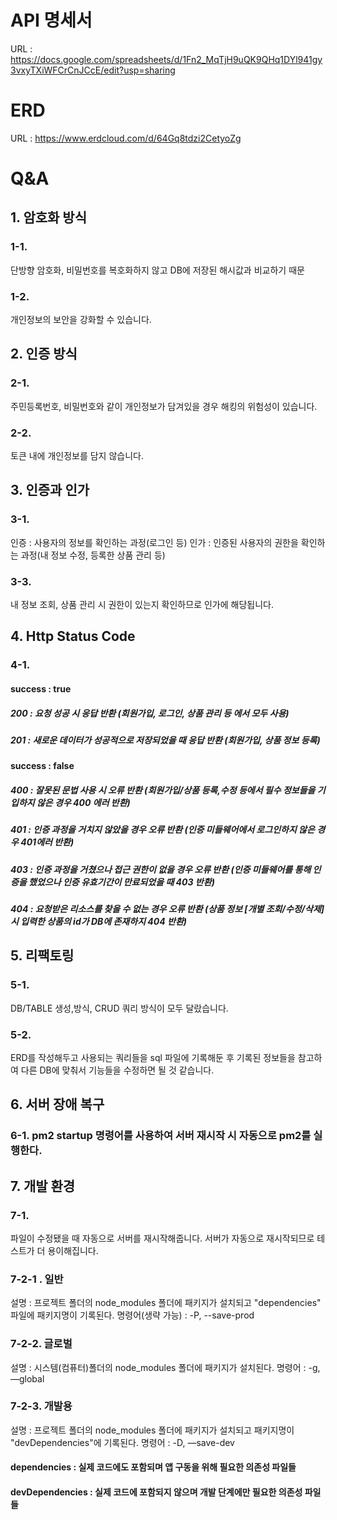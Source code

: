 # API 명세서

URL : https://docs.google.com/spreadsheets/d/1Fn2_MqTjH9uQK9QHq1DYl941gy3vxyTXiWFCrCnJCcE/edit?usp=sharing

# ERD

URL : https://www.erdcloud.com/d/64Gq8tdzi2CetyoZg

# Q&A

## 1. 암호화 방식
   ### 1-1.
   단방향 암호화,
   비밀번호를 복호화하지 않고 DB에 저장된 해시값과 비교하기 때문
   ### 1-2.
   개인정보의 보안을 강화할 수 있습니다.

## 2. 인증 방식
   ### 2-1.
   주민등록번호, 비밀번호와 같이 개인정보가 담겨있을 경우 해킹의 위험성이 있습니다.
   ### 2-2.
   토큰 내에 개인정보를 담지 않습니다.

## 3. 인증과 인가
   ### 3-1.
   인증 : 사용자의 정보를 확인하는 과정(로그인 등)
   인가 : 인증된 사용자의 권한을 확인하는 과정(내 정보 수정, 등록한 상품 관리 등)
   ### 3-3.
   내 정보 조회, 상품 관리 시 권한이 있는지 확인하므로 인가에 해당됩니다.

## 4. Http Status Code
   ### 4-1.

   #### success : true

   ##### 200 : 요청 성공 시 응답 반환 (회원가입, 로그인, 상품 관리 등 에서 모두 사용)
   ##### 201 : 새로운 데이터가 성공적으로 저장되었을 때 응답 반환 (회원가입, 상품 정보 등록)

   #### success : false

   ##### 400 : 잘못된 문법 사용 시 오류 반환 (회원가입/상품 등록,수정 등에서 필수 정보들을 기입하지 않은 경우 400 에러 반환)
   ##### 401 : 인증 과정을 거치지 않았을 경우 오류 반환 (인증 미들웨어에서 로그인하지 않은 경우 401에러 반환)
   ##### 403 : 인증 과정을 거쳤으나 접근 권한이 없을 경우 오류 반환 (인증 미들웨어를 통해 인증을 했었으나 인증 유효기간이 만료되었을 때 403 반환)
   ##### 404 : 요청받은 리소스를 찾을 수 없는 경우 오류 반환 (상품 정보 [개별 조회/수정/삭제] 시 입력한 상품의 id가 DB에 존재하지 404 반환)

## 5. 리팩토링
   ### 5-1.
   DB/TABLE 생성,방식, CRUD 쿼리 방식이 모두 달랐습니다.
   ### 5-2. 
   ERD를 작성해두고 사용되는 쿼리들을 sql 파일에 기록해둔 후 기록된 정보들을 참고하여 다른 DB에 맞춰서 기능들을 수정하면 될 것 같습니다.

## 6. 서버 장애 복구
   ### 6-1. pm2 startup 명령어를 사용하여 서버 재시작 시 자동으로 pm2를 실행한다.

## 7. 개발 환경
   ### 7-1. 
   파일이 수정됐을 때 자동으로 서버를 재시작해줍니다. 서버가 자동으로 재시작되므로 테스트가 더 용이해집니다.
   ### 7-2-1 . 일반
   설명 : 프로젝트 폴더의 node_modules 폴더에 패키지가 설치되고 "dependencies" 파일에 패키지명이 기록된다.
   명령어(생략 가능) : -P, --save-prod
   ### 7-2-2. 글로벌
   설명 : 시스템(컴퓨터)폴더의 node_modules 폴더에 패키지가 설치된다.
   명령어 : -g, —global
   ### 7-2-3. 개발용
   설명 : 프로젝트 폴더의 node_modules 폴더에 패키지가 설치되고 패키지명이 "devDependencies"에 기록된다.
   명령어 : -D, —save-dev

   #### dependencies : 실제 코드에도 포함되며 앱 구동을 위해 필요한 의존성 파일들

   #### devDependencies : 실제 코드에 포함되지 않으며 개발 단계에만 필요한 의존성 파일들
